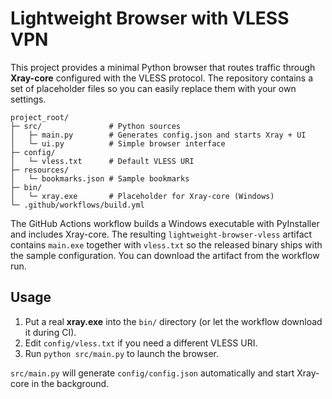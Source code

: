 # Lightweight Browser with VLESS VPN

This project provides a minimal Python browser that routes traffic through
**Xray-core** configured with the VLESS protocol.  The repository contains a set
of placeholder files so you can easily replace them with your own settings.

```
project_root/
├─ src/               # Python sources
│   ├─ main.py        # Generates config.json and starts Xray + UI
│   └─ ui.py          # Simple browser interface
├─ config/
│   └─ vless.txt      # Default VLESS URI
├─ resources/
│   └─ bookmarks.json # Sample bookmarks
├─ bin/
│   └─ xray.exe       # Placeholder for Xray-core (Windows)
└─ .github/workflows/build.yml
```

The GitHub Actions workflow builds a Windows executable with PyInstaller and
includes Xray-core. The resulting `lightweight-browser-vless` artifact contains
`main.exe` together with `vless.txt` so the released binary ships with the
sample configuration. You can download the artifact from the workflow run.

## Usage

1. Put a real **xray.exe** into the `bin/` directory (or let the workflow
   download it during CI).
2. Edit `config/vless.txt` if you need a different VLESS URI.
3. Run `python src/main.py` to launch the browser.

`src/main.py` will generate `config/config.json` automatically and start
Xray-core in the background.
